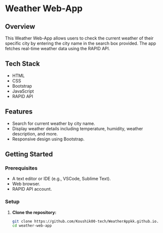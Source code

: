 # Weather Web-App

## Overview
This Weather Web-App allows users to check the current weather of their specific city by entering the city name in the search box provided. The app fetches real-time weather data using the RAPID API.

## Tech Stack
- HTML
- CSS
- Bootstrap
- JavaScript
- RAPID API

## Features
- Search for current weather by city name.
- Display weather details including temperature, humidity, weather description, and more.
- Responsive design using Bootstrap.

## Getting Started

### Prerequisites
- A text editor or IDE (e.g., VSCode, Sublime Text).
- Web browser.
- RAPID API account.

### Setup
1. **Clone the repository:**
   ```bash
   git clone https://github.com/Koushik00-tech/WeatherAppkk.github.io.gi
   cd weather-web-app
